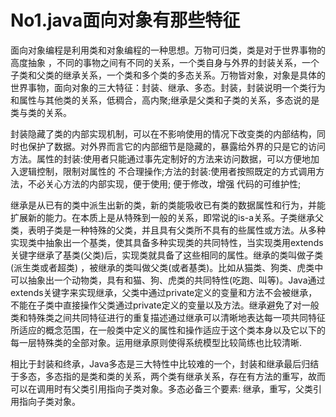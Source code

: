 # No1.java面向对象有那些特征


<!--more-->

​		面向对象编程是利用类和对象编程的一种思想。万物可归类，类是对于世界事物的高度抽象 ，不同的事物之间有不同的关系，一个类自身与外界的封装关系，一个子类和父类的继承关系，一个类和多个类的多态关系。万物皆对象，对象是具体的世界事物，面向对象的三大特征：封装、继承、多态。封装，封装说明一个类行为和属性与其他类的关系，低稠合，高内聚;继承是父类和子类的关系，多态说的是类与类的关系。

​    封装隐藏了类的内部实现机制，可以在不影响使用的情况下改变类的内部结构，同时也保护了数据。对外界而言它的内部细节是隐藏的，暴露给外界的只是它的访问方法。属性的封装:使用者只能通过事先定制好的方法来访问数据，可以方便地加入逻辑控制，限制对属性的 不合理操作;方法的封装:使用者按照既定的方式调用方法，不必关心方法的内部实现，便于使用; 便于修改，增强 代码的可维护性;

​		继承是从已有的类中派生出新的类，新的类能吸收已有类的数据属性和行为，并能扩展新的能力。在本质上是从特殊到一般的关系，即常说的is-a关系。子类继承父类，表明子类是一种特殊的父类，并且具有父类所不具有的些属性或方法。从多种实现类中抽象出一个基类，使其具备多种实现类的共同特性，当实现类用extends关键字继承了基类(父类)后，实现类就具备了这些相同的属性。继承的类叫做子类(派生类或者超类) ，被继承的类叫做父类(或者基类)。比如从猫类、狗类、虎类中可以抽象出一个动物类，具有和猫、狗、虎类的共同特性(吃跑、叫等)。Java通过extends关键字来实现继承，父类中通过private定义的变量和方法不会被继承，不能在子类中直接操作父类通过private定义的变量以及方法。继承避免了对一般类和特殊类之间共同特征进行的重复描述通过继承可以清晰地表达每一项共同特征所适应的概念范围，在一般类中定义的属性和操作适应于这个类本身以及它以下的每一层特殊类的全部对象。运用继承原则使得系统模型比较简练也比较清晰.

​		相比于封装和终承，Java多态是三大特性中比较难的一个，封装和继承最后归结于多态，多态指的是类和类的关系，两个类有继承关系，存在有方法的重写，故而可以在调用时有父类引用指向子类对象。多态必备三个要素: 继承，重写，父类引用指向子类对象。
